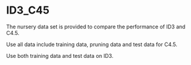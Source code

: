 # ID3_C45

The nursery data set is provided to compare the performance of ID3 and C4.5.

Use all data include training data, pruning data and test data for C4.5.

Use both training data and test data on ID3.